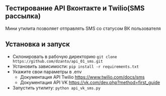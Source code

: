 ## Тестирование API Вконтакте и Twilio(SMS рассылка)
Мини утилита позволяет отправлять SMS со статусом ВК пользователя 

## Установка и запуск
- Склонировать в рабочую директорию `git clone https://github.com/dzanto/api_01_sms.git`
- Установить зависимости: `pip install -r requirements.txt`
- Укажите свои параметры в .env
    - Документация API Twilio https://www.twilio.com/docs/sms
    - Документация API VK https://vk.com/dev.php?method=first_guide
- Запустить утилиту: `python api_vk_sms.py`
